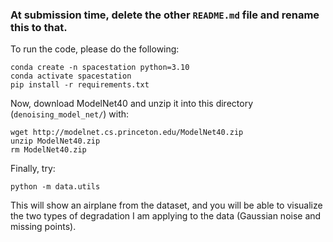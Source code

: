 ### At submission time, delete the other `README.md` file and rename this to that.



To run the code, please do the following:
```
conda create -n spacestation python=3.10
conda activate spacestation
pip install -r requirements.txt
```

Now, download ModelNet40 and unzip it into this directory (`denoising_model_net/`) with:
```
wget http://modelnet.cs.princeton.edu/ModelNet40.zip
unzip ModelNet40.zip
rm ModelNet40.zip
```

Finally, try:
```
python -m data.utils
```

This will show an airplane from the dataset, and you will be able to visualize the two types of degradation I am applying to the data (Gaussian noise and missing points).
